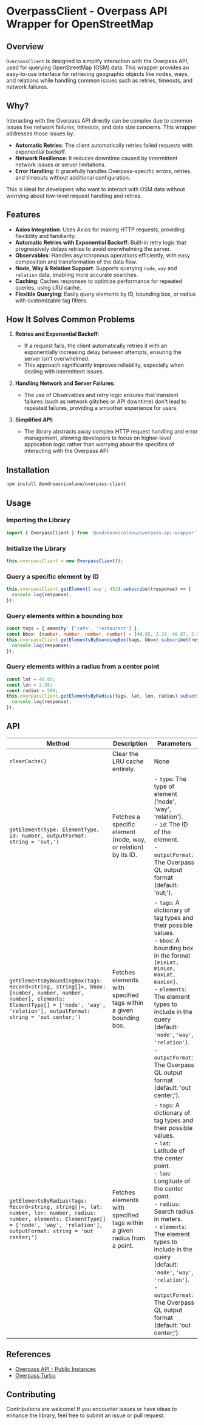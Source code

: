 # OverpassClient - Overpass API Wrapper for OpenStreetMap

## Overview

`OverpassClient` is designed to simplify interaction with the Overpass API, used for querying OpenStreetMap (OSM) data. This wrapper provides an easy-to-use interface for retrieving geographic objects like nodes, ways, and relations while handling common issues such as retries, timeouts, and network failures.

## Why?

Interacting with the Overpass API directly can be complex due to common issues like network failures, timeouts, and data size concerns. This wrapper addresses those issues by:

- **Automatic Retries**: The client automatically retries failed requests with exponential backoff.
- **Network Resilience**: It reduces downtime caused by intermittent network issues or server limitations.
- **Error Handling**: It gracefully handles Overpass-specific errors, retries, and timeouts without additional configuration.

This is ideal for developers who want to interact with OSM data without worrying about low-level request handling and retries.

## Features

- **Axios Integration**: Uses Axios for making HTTP requests, providing flexibility and familiarity.
- **Automatic Retries with Exponential Backoff**: Built-in retry logic that progressively delays retries to avoid overwhelming the server.
- **Observables**: Handles asynchronous operations efficiently, with easy composition and transformation of the data flow.
- **Node, Way & Relation Support**: Supports querying `node`, `way` and `relation` data, enabling more accurate searches.
- **Caching**: Caches responses to optimize performance for repeated queries, using LRU cache.
- **Flexible Querying**: Easily query elements by ID, bounding box, or radius with customizable tag filters.

## How It Solves Common Problems

1. **Retries and Exponential Backoff**:

   - If a request fails, the client automatically retries it with an exponentially increasing delay between attempts, ensuring the server isn't overwhelmed.
   - This approach significantly improves reliability, especially when dealing with intermittent issues.

2. **Handling Network and Server Failures**:

   - The use of Observables and retry logic ensures that transient failures (such as network glitches or API downtime) don't lead to repeated failures, providing a smoother experience for users.

3. **Simplified API**:
   - The library abstracts away complex HTTP request handling and error management, allowing developers to focus on higher-level application logic rather than worrying about the specifics of interacting with the Overpass API.

## Installation

```bash
npm install @andreasnicolaou/overpass-client
```

## Usage

### Importing the Library

```typescript
import { OverpassClient } from '@andreasnicolaou/overpass-api-wrapper';
```

### Initialize the Library

```typescript
this.overpassClient = new OverpassClient();
```

### Query a specific element by ID

```typescript
this.overpassClient.getElement('way', 452).subscribe((response) => {
  console.log(response);
});
```

### Query elements within a bounding box

```typescript
const tags = { amenity: ['cafe', 'restaurant'] };
const bbox: [number, number, number, number] = [48.85, 2.29, 48.87, 2.35]; // [minLat, minLon, maxLat, maxLon]
this.overpassClient.getElementsByBoundingBox(tags, bbox).subscribe((response) => {
  console.log(response);
});
```

### Query elements within a radius from a center point

```typescript
const lat = 48.85;
const lon = 2.35;
const radius = 500;
this.overpassClient.getElementsByRadius(tags, lat, lon, radius).subscribe((response) => {
  console.log(response);
});
```

## API

| Method                                                                                                                                                                                          | Description                                                              | Parameters                                                                                                                                                                                                                                                                                                                                                                      |
| ----------------------------------------------------------------------------------------------------------------------------------------------------------------------------------------------- | ------------------------------------------------------------------------ | ------------------------------------------------------------------------------------------------------------------------------------------------------------------------------------------------------------------------------------------------------------------------------------------------------------------------------------------------------------------------------- |
| `clearCache()`                                                                                                                                                                                  | Clear the LRU cache entirely.                                            | None                                                                                                                                                                                                                                                                                                                                                                            |
| `getElement(type: ElementType, id: number, outputFormat: string = 'out;')`                                                                                                                      | Fetches a specific element (node, way, or relation) by its ID.           | - `type`: The type of element ('node', 'way', 'relation').<br>- `id`: The ID of the element.<br>- `outputFormat`: The Overpass QL output format (default: 'out;').                                                                                                                                                                                                              |
| `getElementsByBoundingBox(tags: Record<string, string[]>, bbox: [number, number, number, number], elements: ElementType[] = ['node', 'way', 'relation'], outputFormat: string = 'out center;')` | Fetches elements with specified tags within a given bounding box.        | - `tags`: A dictionary of tag types and their possible values.<br>- `bbox`: A bounding box in the format `[minLat, minLon, maxLat, maxLon]`.<br>- `elements`: The element types to include in the query (default: `'node'`, `'way'`, `'relation'`).<br>- `outputFormat`: The Overpass QL output format (default: 'out center;').                                                |
| `getElementsByRadius(tags: Record<string, string[]>, lat: number, lon: number, radius: number, elements: ElementType[] = ['node', 'way', 'relation'], outputFormat: string = 'out center;')`    | Fetches elements with specified tags within a given radius from a point. | - `tags`: A dictionary of tag types and their possible values.<br>- `lat`: Latitude of the center point.<br>- `lon`: Longitude of the center point.<br>- `radius`: Search radius in meters.<br>- `elements`: The element types to include in the query (default: `'node'`, `'way'`, `'relation'`).<br>- `outputFormat`: The Overpass QL output format (default: 'out center;'). |

## References

- [Overpass API - Public Instances](https://wiki.openstreetmap.org/wiki/Overpass_API#Public_Overpass_API_instances)
- [Overpass Turbo](https://overpass-turbo.eu/)

## Contributing

Contributions are welcome! If you encounter issues or have ideas to enhance the library, feel free to submit an issue or pull request.
